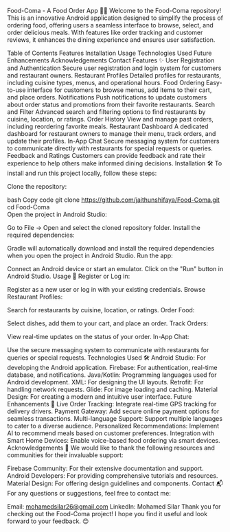 Food-Coma - A Food Order App 🍔🍕
Welcome to the Food-Coma repository! This is an innovative Android application designed to simplify the process of ordering food, offering users a seamless interface to browse, select, and order delicious meals. With features like order tracking and customer reviews, it enhances the dining experience and ensures user satisfaction.

Table of Contents
Features
Installation
Usage
Technologies Used
Future Enhancements
Acknowledgements
Contact
Features ✨
User Registration and Authentication
Secure user registration and login system for customers and restaurant owners.
Restaurant Profiles
Detailed profiles for restaurants, including cuisine types, menus, and operational hours.
Food Ordering
Easy-to-use interface for customers to browse menus, add items to their cart, and place orders.
Notifications
Push notifications to update customers about order status and promotions from their favorite restaurants.
Search and Filter
Advanced search and filtering options to find restaurants by cuisine, location, or ratings.
Order History
View and manage past orders, including reordering favorite meals.
Restaurant Dashboard
A dedicated dashboard for restaurant owners to manage their menu, track orders, and update their profiles.
In-App Chat
Secure messaging system for customers to communicate directly with restaurants for special requests or queries.
Feedback and Ratings
Customers can provide feedback and rate their experience to help others make informed dining decisions.
Installation 🛠️
To install and run this project locally, follow these steps:

Clone the repository:

bash
Copy code
git clone https://github.com/jaithunshifaya/Food-Coma.git  
cd Food-Coma  
Open the project in Android Studio:

Go to File -> Open and select the cloned repository folder.
Install the required dependencies:

Gradle will automatically download and install the required dependencies when you open the project in Android Studio.
Run the app:

Connect an Android device or start an emulator.
Click on the "Run" button in Android Studio.
Usage 🚀
Register or Log in:

Register as a new user or log in with your existing credentials.
Browse Restaurant Profiles:

Search for restaurants by cuisine, location, or ratings.
Order Food:

Select dishes, add them to your cart, and place an order.
Track Orders:

View real-time updates on the status of your order.
In-App Chat:

Use the secure messaging system to communicate with restaurants for queries or special requests.
Technologies Used 🛠️
Android Studio: For developing the Android application.
Firebase: For authentication, real-time database, and notifications.
Java/Kotlin: Programming languages used for Android development.
XML: For designing the UI layouts.
Retrofit: For handling network requests.
Glide: For image loading and caching.
Material Design: For creating a modern and intuitive user interface.
Future Enhancements 🔮
Live Order Tracking: Integrate real-time GPS tracking for delivery drivers.
Payment Gateway: Add secure online payment options for seamless transactions.
Multi-language Support: Support multiple languages to cater to a diverse audience.
Personalized Recommendations: Implement AI to recommend meals based on customer preferences.
Integration with Smart Home Devices: Enable voice-based food ordering via smart devices.
Acknowledgements 🙏
We would like to thank the following resources and communities for their invaluable support:

Firebase Community: For their extensive documentation and support.
Android Developers: For providing comprehensive tutorials and resources.
Material Design: For offering design guidelines and components.
Contact 📬
For any questions or suggestions, feel free to contact me:

Email: mohamedsilar26@gmail.com
LinkedIn: Mohamed Silar
Thank you for checking out the Food-Coma project! I hope you find it useful and look forward to your feedback. 😊
